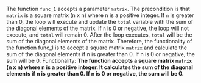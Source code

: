 The function `func_1` accepts a parameter `matrix`. The precondition is that `matrix` is a square matrix (n x n) where n is a positive integer. If `n` is greater than 0, the loop will execute and update the `total` variable with the sum of the diagonal elements of the matrix. If `n` is 0 or negative, the loop will not execute, and `total` will remain 0. After the loop executes, `total` will be the sum of the diagonal elements of the matrix. Therefore, the functionality of the function func_1 is to accept a square matrix `matrix` and calculate the sum of the diagonal elements if n is greater than 0. If n is 0 or negative, the sum will be 0.
Functionality: **The function accepts a square matrix `matrix` (n x n) where n is a positive integer. It calculates the sum of the diagonal elements if n is greater than 0. If n is 0 or negative, the sum will be 0.**